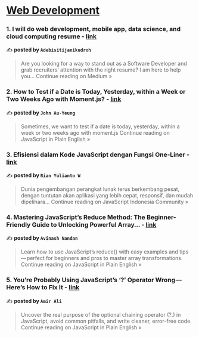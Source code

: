 
<h1><a href=https://medium.com/tag/web-development/recommended target="_blank" rel="noopener noreferrer">Web Development</a></h1>
<h3>1. I will do web development, mobile app, data science, and cloud computing resume - <a href="https://medium.com/@adebisitijanikudroh/i-will-do-web-development-mobile-app-data-science-and-cloud-computing-resume-25eb0621f75c?source=rss------web_development-5" target="_blank" rel="noopener noreferrer">link</a></h3>

✍️ **posted by `Adebisitijanikudroh`**

<blockquote>Are you looking for a way to stand out as a Software Developer and grab recruiters’ attention with the right resume? I am here to help you…
Continue reading on Medium »</blockquote>

<h3>2. How to Test if a Date is Today, Yesterday, within a Week or Two Weeks Ago with Moment.js? - <a href="https://javascript.plainenglish.io/how-to-test-if-a-date-is-today-yesterday-within-a-week-or-two-weeks-ago-with-moment-js-367213b8228d?source=rss------web_development-5" target="_blank" rel="noopener noreferrer">link</a></h3>

✍️ **posted by `John Au-Yeung`**

<blockquote>Sometimes, we want to test if a date is today, yesterday, within a week or two weeks ago with moment.js
Continue reading on JavaScript in Plain English »</blockquote>

<h3>3. Efisiensi dalam Kode JavaScript dengan Fungsi One-Liner - <a href="https://medium.com/javascript-indonesia-community/efisiensi-dalam-kode-javascript-dengan-fungsi-one-liner-1d9ccad0ce33?source=rss------web_development-5" target="_blank" rel="noopener noreferrer">link</a></h3>

✍️ **posted by `Rian Yulianto W`**

<blockquote>Dunia pengembangan perangkat lunak terus berkembang pesat, dengan tuntutan akan aplikasi yang lebih cepat, responsif, dan mudah dipelihara…
Continue reading on JavaScript Indonesia Community »</blockquote>

<h3>4. Mastering JavaScript’s Reduce Method: The Beginner-Friendly Guide to Unlocking Powerful Array… - <a href="https://javascript.plainenglish.io/mastering-javascripts-reduce-method-the-beginner-friendly-guide-to-unlocking-powerful-array-3a133eceb2c9?source=rss------web_development-5" target="_blank" rel="noopener noreferrer">link</a></h3>

✍️ **posted by `Avinash Nandan`**

<blockquote>Learn how to use JavaScript’s reduce() with easy examples and tips — perfect for beginners and pros to master array transformations.
Continue reading on JavaScript in Plain English »</blockquote>

<h3>5. You’re Probably Using JavaScript’s ‘?’ Operator Wrong — Here’s How to Fix It - <a href="https://javascript.plainenglish.io/youre-probably-using-javascript-s-operator-wrong-here-s-how-to-fix-it-8c8cdf8b4493?source=rss------web_development-5" target="_blank" rel="noopener noreferrer">link</a></h3>

✍️ **posted by `Amir Ali`**

<blockquote>Uncover the real purpose of the optional chaining operator (?.) in JavaScript, avoid common pitfalls, and write cleaner, error-free code.
Continue reading on JavaScript in Plain English »</blockquote>

